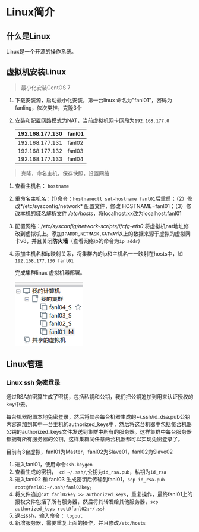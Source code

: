 # Linux简介

## 什么是Linux

 Linux是一个开源的操作系统。

## 虚拟机安装Linux

> 最小化安装CentOS 7 

1. 下载安装源，启动最小化安装，第一台linux 命名为"fanl01"，密码为 fanling，依次类推，克隆3个

2. 安装和配置网路模式为NAT，当前虚拟机网卡网段为`192.168.177.0`

   | 192.168.177.130 | fanl01 |
   | --------------- | ------ |
   | 192.168.177.131 | fanl02 |
   | 192.168.177.132 | fanl03 |
   | 192.168.177.133 | fanl04 |

> 克隆，命名主机，保存快照，设置网络

1. 查看主机名： `hostname`

2. 重命名主机名：(1)命令：`hostnamectl set-hostname fanl01`后重启；（2）修改*/etc/sysconfig/network*  配置文件，修改 HOSTNAME=fanl01；（3）修改本机的域名解析文件 */etc/hosts*，将localhost.xx改为localhost.fanl01

3. 配置网络：*/etc/sysconfig/network-scripts/ifcfg-eth0* 将虚拟机nat地址修改到虚拟机上。添加`IPADDR,NETMASK,GATWAY`以上的数据来源于虚拟的虚拟网卡v8，并且关闭**防火墙**（查看网络ip的命令为`ip addr`）

4. 添加主机名和ip映射关系，将集群内的ip和主机名一一映射在hosts中，如`192.168.177.130 fanl01`

   完成集群linux 虚拟机器部署。

   ![1551271233048](assets\1551271233048.png)

##  Linux管理

### Linux ssh 免密登录

通过RSA加密算生成了密钥，包括私钥和公钥，我们把公钥追加到用来认证授权的key中去。

每台机器配置本地免密登录，然后将其余每台机器生成的~/.ssh/id_dsa.pub公钥内容追加到其中一台主机的authorized_keys中，然后将这台机器中包括每台机器公钥的authorized_keys文件发送到集群中所有的服务器。这样集群中每台服务器都拥有所有服务器的公钥，这样集群间任意两台机器都可以实现免密登录了。

目前有3台虚拟，fanl01为Master，fanl02为Slave01，fanl02为Slave02

1. 进入fanl01，使用命令`ssh-keygen`
2. 查看生成的密钥，` cd ~/.ssh/`,公钥为`id_rsa.pub`，私钥为`id_rsa`
3. 进入fanl02 和 fanl03 生成密钥后传输到fanl01，`scp id_rsa.pub root@fanl01:~/.ssh/fanl02key`。
4. 将文件追加`cat fanl02key >> authorized_keys`，重复操作，最终fanl01上的授权文件包括了所有服务器，然后将其转发给其他服务器，`scp authorized_keys root@fanl02:~/.ssh`
5. 退出ssh，输入命令： `logout`
6. 新增服务器，需要重复上面的操作，并且修改`/etc/hosts`